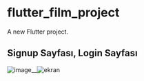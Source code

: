 # flutter_film_project

A new Flutter project.

   ## Signup Sayfası, Login Sayfası
![image](https://user-images.githubusercontent.com/77542507/135631261-9bc6bafb-aa90-48c1-8487-ae9331d76484.png)__![ekran](https://user-images.githubusercontent.com/77542507/135631499-4b724d2c-07ca-4db9-bb96-9ed938911858.png)



